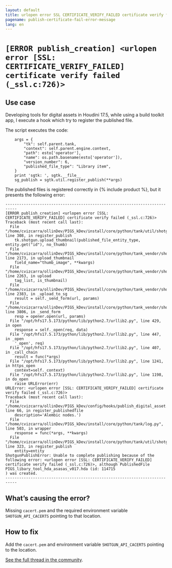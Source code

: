 ```yaml
---
layout: default
title: urlopen error SSL CERTIFICATE_VERIFY_FAILED certificate verify failed (_ssl.c:726)
pagename: publish-certificate-fail-error-message
lang: en
---
```


# `[ERROR publish_creation] <urlopen error [SSL: CERTIFICATE_VERIFY_FAILED] certificate verify failed (_ssl.c:726)>`

## Use case

Developing tools for digital assets in Houdini 17.5, while using a build toolkit app, I execute a hook which try to register the published file.

The script executes the code:

        args = {
            "tk": self.parent.tank,
            "context": self.parent.engine.context,
            "path": esto['operator'],
            "name": os.path.basename(esto['operator']),
            "version_number": 6,
            "published_file_type": "Library item",
        }
        print 'sgtk: ', sgtk.__file__
        sg_publish = sgtk.util.register_publish(**args)

The published files is registered correctly in {% include product %}, but it presents the following error:

```
---------------------------------------------------------------------------
[ERROR publish_creation] <urlopen error [SSL: CERTIFICATE_VERIFY_FAILED] certificate verify failed (_ssl.c:726)>
Traceback (most recent call last):
  File "/home/cvizcarra/ollinDev/PIGS_kDev/install/core/python/tank/util/shotgun/publish_creation.py", line 308, in register_publish
    tk.shotgun.upload_thumbnail(published_file_entity_type, entity.get("id"), no_thumb)
  File "/home/cvizcarra/ollinDev/PIGS_kDev/install/core/python/tank_vendor/shotgun_api3/shotgun.py", line 2173, in upload_thumbnail
    field_name="thumb_image", **kwargs)
  File "/home/cvizcarra/ollinDev/PIGS_kDev/install/core/python/tank_vendor/shotgun_api3/shotgun.py", line 2263, in upload
    tag_list, is_thumbnail)
  File "/home/cvizcarra/ollinDev/PIGS_kDev/install/core/python/tank_vendor/shotgun_api3/shotgun.py", line 2383, in _upload_to_sg
    result = self._send_form(url, params)
  File "/home/cvizcarra/ollinDev/PIGS_kDev/install/core/python/tank_vendor/shotgun_api3/shotgun.py", line 3806, in _send_form
    resp = opener.open(url, params)
  File "/opt/hfs17.5.173/python/lib/python2.7/urllib2.py", line 429, in open
    response = self._open(req, data)
  File "/opt/hfs17.5.173/python/lib/python2.7/urllib2.py", line 447, in _open
    '_open', req)
  File "/opt/hfs17.5.173/python/lib/python2.7/urllib2.py", line 407, in _call_chain
    result = func(*args)
  File "/opt/hfs17.5.173/python/lib/python2.7/urllib2.py", line 1241, in https_open
    context=self._context)
  File "/opt/hfs17.5.173/python/lib/python2.7/urllib2.py", line 1198, in do_open
    raise URLError(err)
URLError: <urlopen error [SSL: CERTIFICATE_VERIFY_FAILED] certificate verify failed (_ssl.c:726)>
Traceback (most recent call last):
  File "/home/cvizcarra/ollinDev/PIGS_kDev/config/hooks/publish_digital_asset.py", line 66, in register_publishedfile
    description='Alembic nodes.')
  File "/home/cvizcarra/ollinDev/PIGS_kDev/install/core/python/tank/log.py", line 503, in wrapper
    response = func(*args, **kwargs)
  File "/home/cvizcarra/ollinDev/PIGS_kDev/install/core/python/tank/util/shotgun/publish_creation.py", line 323, in register_publish
    entity=entity
ShotgunPublishError: Unable to complete publishing because of the following error: <urlopen error [SSL: CERTIFICATE_VERIFY_FAILED] certificate verify failed (_ssl.c:726)>, although PublishedFile PIGS_libary_tool_hda_asasas_v017.hda (id: 114715
) was created.
---------------------------------------------------------------------------
```

## What’s causing the error?

Missing `cacert.pem` and the required environment variable `SHOTGUN_API_CACERTS` pointing to that location.

## How to fix

Add the `cacert.pem` and environment variable `SHOTGUN_API_CACERTS` pointing to the location.

[See the full thread in the community](https://community.shotgridsoftware.com/t/ssl-certificate-error-on-sgtk-util-regiter-publish/3291).

